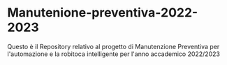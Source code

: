 # Manutenione-preventiva-2022-2023
Questo è il Repository relativo al progetto di Manutenzione Preventiva per l'automazione e la robitoca intelligente per l'anno accademico 2022/2023

